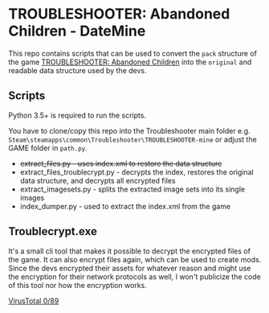 # TROUBLESHOOTER: Abandoned Children - DateMine

This repo contains scripts that can be used to convert the ``pack`` structure of the game [TROUBLESHOOTER: Abandoned Children](https://store.steampowered.com/app/470310/TROUBLESHOOTER_Abandoned_Children/) into the ``original`` and readable data structure used by the devs.

## Scripts

Python 3.5+ is required to run the scripts.

You have to clone/copy this repo into the Troubleshooter main folder
e.g. ``Steam\steamapps\common\Troubleshooter\TROUBLESHOOTER-mine``
or adjust the GAME folder in ``path.py``.

* ~~extract_files.py - uses index.xml to restore the data structure~~
* extract_files_troublecrypt.py - decrypts the index, restores the original data structure, and decrypts all encrypted files
* extract_imagesets.py - splits the extracted image sets into its single images
* index_dumper.py - used to extract the index.xml from the game

## Troublecrypt.exe

It's a small cli tool that makes it possible to decrypt the encrypted files of the game.
It can also encrypt files again, which can be used to create mods.
Since the devs encrypted their assets for whatever reason and might use the encryption for their network protocols as well, I won't publicize the code of this tool nor how the encryption works.

[VirusTotal 0/89](https://www.virustotal.com/gui/url/837ec474b84ae6d360b47b61d704fc542963f65a9b2d49b3a55ddc26d8e353da/detection)

